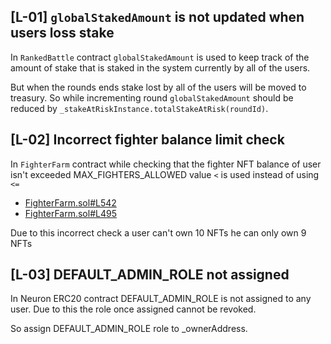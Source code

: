 ## [L-01] `globalStakedAmount` is not updated when users loss stake

In `RankedBattle` contract `globalStakedAmount` is used to keep track of the amount of stake that is staked in the system currently by all of the users.

But when the rounds ends stake lost by all of the users will be moved to treasury.
So while incrementing round `globalStakedAmount` should be reduced by `_stakeAtRiskInstance.totalStakeAtRisk(roundId)`.


## [L-02] Incorrect fighter balance limit check
In `FighterFarm` contract while checking that the fighter NFT balance of user isn't exceeded MAX_FIGHTERS_ALLOWED value `<` is used instead of using `<=`

* [FighterFarm.sol#L542](https://github.com/code-423n4/2024-02-ai-arena/blob/main/src/FighterFarm.sol#L542)
* [FighterFarm.sol#L495](https://github.com/code-423n4/2024-02-ai-arena/blob/main/src/FighterFarm.sol#L495)

Due to this incorrect check a user can't own 10 NFTs he can only own 9 NFTs

## [L-03] DEFAULT_ADMIN_ROLE not assigned 

In Neuron ERC20 contract DEFAULT_ADMIN_ROLE is not assigned to any user. Due to this the role once assigned cannot be revoked.

So assign DEFAULT_ADMIN_ROLE role to _ownerAddress.




